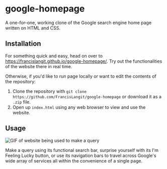 # google-homepage

A one-for-one, working clone of the Google search engine home page written on HTML and CSS. 

## Installation

For something quick and easy, head on over to https://francislangit.github.io/google-homepage/.  Try out the functionalities of the website there in real time.

Otherwise, if you'd like to run page locally or want to edit the contents of the repository:

1. Clone the repository with `git clone https://github.com/FrancisLangit/google-homepage` or download it as a `.zip` file.
2. Open up `index.html` using any web browser to view and use the website.

## Usage

![GIF of website being used to make a query](/home/francislangit/Desktop/google-homepage/readme_usage_gif.gif)

Make a query using its functional search bar, surprise yourself with its I'm Feeling Lucky button, or use its navigation bars to travel across Google's wide array of services all within the convenience of a single page.

